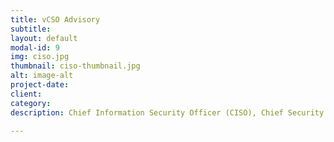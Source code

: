 ```yaml
---
title: vCSO Advisory
subtitle:
layout: default
modal-id: 9
img: ciso.jpg
thumbnail: ciso-thumbnail.jpg
alt: image-alt
project-date:
client:
category:
description: Chief Information Security Officer (CISO), Chief Security Officer (CSO), and Data Protection Officer (DPO) as a service.  Assisting in the role of a security officer, as a Data Protection Officer, or in supplementing CISO teams.

---
```

